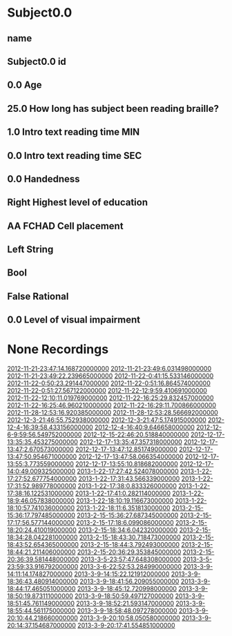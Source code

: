 Subject0.0
=======

name
-----
Subject0.0
id
-----
0.0
Age
-----
25.0
How long has subject been reading braille?
-----
1.0
Intro text reading time MIN
-----
0.0
Intro text reading time SEC
-----
0.0
Handedness
-----
Right
Highest level of education
-----
AA
FCHAD Cell placement
-----
Left
String
-----

Bool
-----
False
Rational
-----
0.0
Level of visual impairment
-----
None
Recordings
===========
[2012-11-21-23:47:14.168720000000](2012-11-21-23:47:14.168720000000/Recording.md)
[2012-11-21-23:49:6.031498000000](2012-11-21-23:49:6.031498000000/Recording.md)
[2012-11-21-23:49:22.239665000000](2012-11-21-23:49:22.239665000000/Recording.md)
[2012-11-22-0:41:15.533146000000](2012-11-22-0:41:15.533146000000/Recording.md)
[2012-11-22-0:50:23.291447000000](2012-11-22-0:50:23.291447000000/Recording.md)
[2012-11-22-0:51:16.864574000000](2012-11-22-0:51:16.864574000000/Recording.md)
[2012-11-22-0:51:27.567122000000](2012-11-22-0:51:27.567122000000/Recording.md)
[2012-11-22-12:9:59.410691000000](2012-11-22-12:9:59.410691000000/Recording.md)
[2012-11-22-12:10:11.019769000000](2012-11-22-12:10:11.019769000000/Recording.md)
[2012-11-22-16:25:29.832457000000](2012-11-22-16:25:29.832457000000/Recording.md)
[2012-11-22-16:25:46.960210000000](2012-11-22-16:25:46.960210000000/Recording.md)
[2012-11-22-16:29:11.700866000000](2012-11-22-16:29:11.700866000000/Recording.md)
[2012-11-28-12:53:16.920385000000](2012-11-28-12:53:16.920385000000/Recording.md)
[2012-11-28-12:53:28.566692000000](2012-11-28-12:53:28.566692000000/Recording.md)
[2012-12-3-21:46:55.752938000000](2012-12-3-21:46:55.752938000000/Recording.md)
[2012-12-3-21:47:5.174915000000](2012-12-3-21:47:5.174915000000/Recording.md)
[2012-12-4-16:39:58.433156000000](2012-12-4-16:39:58.433156000000/Recording.md)
[2012-12-4-16:40:9.646658000000](2012-12-4-16:40:9.646658000000/Recording.md)
[2012-12-6-9:59:56.549752000000](2012-12-6-9:59:56.549752000000/Recording.md)
[2012-12-15-22:46:20.518840000000](2012-12-15-22:46:20.518840000000/Recording.md)
[2012-12-17-13:35:35.453275000000](2012-12-17-13:35:35.453275000000/Recording.md)
[2012-12-17-13:35:47.357318000000](2012-12-17-13:35:47.357318000000/Recording.md)
[2012-12-17-13:47:2.670573000000](2012-12-17-13:47:2.670573000000/Recording.md)
[2012-12-17-13:47:12.851749000000](2012-12-17-13:47:12.851749000000/Recording.md)
[2012-12-17-13:47:50.954671000000](2012-12-17-13:47:50.954671000000/Recording.md)
[2012-12-17-13:47:58.066354000000](2012-12-17-13:47:58.066354000000/Recording.md)
[2012-12-17-13:55:3.773559000000](2012-12-17-13:55:3.773559000000/Recording.md)
[2012-12-17-13:55:10.818682000000](2012-12-17-13:55:10.818682000000/Recording.md)
[2012-12-17-14:0:49.009325000000](2012-12-17-14:0:49.009325000000/Recording.md)
[2013-1-22-17:27:42.524078000000](2013-1-22-17:27:42.524078000000/Recording.md)
[2013-1-22-17:27:52.677754000000](2013-1-22-17:27:52.677754000000/Recording.md)
[2013-1-22-17:31:43.566339000000](2013-1-22-17:31:43.566339000000/Recording.md)
[2013-1-22-17:31:52.989778000000](2013-1-22-17:31:52.989778000000/Recording.md)
[2013-1-22-17:38:0.833326000000](2013-1-22-17:38:0.833326000000/Recording.md)
[2013-1-22-17:38:16.122531000000](2013-1-22-17:38:16.122531000000/Recording.md)
[2013-1-22-17:41:0.282114000000](2013-1-22-17:41:0.282114000000/Recording.md)
[2013-1-22-18:9:46.057838000000](2013-1-22-18:9:46.057838000000/Recording.md)
[2013-1-22-18:10:19.116673000000](2013-1-22-18:10:19.116673000000/Recording.md)
[2013-1-22-18:10:57.741036000000](2013-1-22-18:10:57.741036000000/Recording.md)
[2013-1-22-18:11:6.351813000000](2013-1-22-18:11:6.351813000000/Recording.md)
[2013-2-15-15:36:17.797485000000](2013-2-15-15:36:17.797485000000/Recording.md)
[2013-2-15-15:36:27.687345000000](2013-2-15-15:36:27.687345000000/Recording.md)
[2013-2-15-17:17:56.577144000000](2013-2-15-17:17:56.577144000000/Recording.md)
[2013-2-15-17:18:6.099086000000](2013-2-15-17:18:6.099086000000/Recording.md)
[2013-2-15-18:20:24.410019000000](2013-2-15-18:20:24.410019000000/Recording.md)
[2013-2-15-18:34:6.042320000000](2013-2-15-18:34:6.042320000000/Recording.md)
[2013-2-15-18:34:28.042281000000](2013-2-15-18:34:28.042281000000/Recording.md)
[2013-2-15-18:43:30.718473000000](2013-2-15-18:43:30.718473000000/Recording.md)
[2013-2-15-18:43:52.654365000000](2013-2-15-18:43:52.654365000000/Recording.md)
[2013-2-15-18:44:3.792493000000](2013-2-15-18:44:3.792493000000/Recording.md)
[2013-2-15-18:44:21.211406000000](2013-2-15-18:44:21.211406000000/Recording.md)
[2013-2-15-20:36:29.353845000000](2013-2-15-20:36:29.353845000000/Recording.md)
[2013-2-15-20:36:39.581448000000](2013-2-15-20:36:39.581448000000/Recording.md)
[2013-3-5-23:57:47.648308000000](2013-3-5-23:57:47.648308000000/Recording.md)
[2013-3-5-23:59:33.916792000000](2013-3-5-23:59:33.916792000000/Recording.md)
[2013-3-6-22:52:53.284990000000](2013-3-6-22:52:53.284990000000/Recording.md)
[2013-3-9-14:11:14.174827000000](2013-3-9-14:11:14.174827000000/Recording.md)
[2013-3-9-14:15:22.121912000000](2013-3-9-14:15:22.121912000000/Recording.md)
[2013-3-9-18:36:43.480914000000](2013-3-9-18:36:43.480914000000/Recording.md)
[2013-3-9-18:41:56.209055000000](2013-3-9-18:41:56.209055000000/Recording.md)
[2013-3-9-18:44:17.465051000000](2013-3-9-18:44:17.465051000000/Recording.md)
[2013-3-9-18:45:12.720998000000](2013-3-9-18:45:12.720998000000/Recording.md)
[2013-3-9-18:50:19.873111000000](2013-3-9-18:50:19.873111000000/Recording.md)
[2013-3-9-18:50:59.497127000000](2013-3-9-18:50:59.497127000000/Recording.md)
[2013-3-9-18:51:45.761149000000](2013-3-9-18:51:45.761149000000/Recording.md)
[2013-3-9-18:52:21.593147000000](2013-3-9-18:52:21.593147000000/Recording.md)
[2013-3-9-18:55:44.561175000000](2013-3-9-18:55:44.561175000000/Recording.md)
[2013-3-9-18:58:48.097278000000](2013-3-9-18:58:48.097278000000/Recording.md)
[2013-3-9-20:10:44.218660000000](2013-3-9-20:10:44.218660000000/Recording.md)
[2013-3-9-20:10:58.050580000000](2013-3-9-20:10:58.050580000000/Recording.md)
[2013-3-9-20:14:37.154687000000](2013-3-9-20:14:37.154687000000/Recording.md)
[2013-3-9-20:17:41.554851000000](2013-3-9-20:17:41.554851000000/Recording.md)
